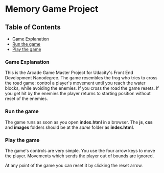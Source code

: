 # Memory Game Project

## Table of Contents

* [Game Explanation](#game-explanation)
* [Run the game](#run-the-game)
* [Play the game](#play-the-game)

### Game Explanation

This is the Arcade Game Master Project for Udacity's Front End Development Nanodegree. 
The game resembles the frog who tries to cross the road game: control a player's movement until you reach the water blocks, while avoiding the enemies.
If you cross the road the game resets. If you get hit by the enemies the player returns to starting position without reset of the enemies.

### Run the game
The game runs as soon as you open **index.html** in a browser. The **js**, **css** and **images** folders should be at the *same* folder as **index.html**.

### Play the game
The game's controls are very simple. You use the four arrow keys to move the player. Movements which sends the player out of bounds are ignored.

At any point of the game you can reset it by clicking the reset arrow.
